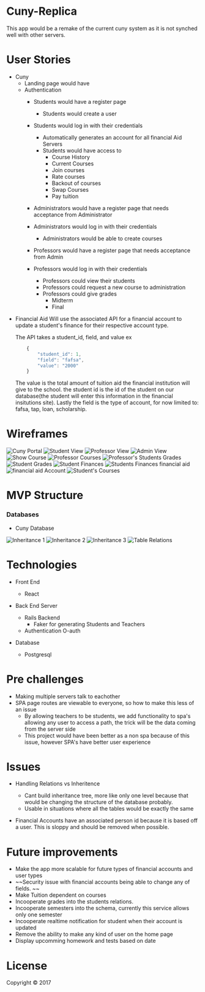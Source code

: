 # Cuny-Replica

This app would be a remake of the current cuny system as it is not synched well with other servers.





# User Stories
* Cuny
    * Landing page would have 
    * Authentication
        * Students would have a register page
            * Students would create a user
        * Students would log in with their credentials
            * Automatically generates an account for all financial Aid Servers
            * Students would have access to 
                * Course History
                * Current Courses
                * Join courses
                * Rate courses
                * Backout of courses
                * Swap Courses
                * Pay tuition
                

        * Administrators would have a register page that needs acceptance from Administrator
        * Administrators would log in with their credentials
            * Administrators would be able to create courses
        * Professors would have a register page that needs acceptance from Admin
        * Professors would log in with their credentials
            * Professors could view their students
            * Professors could request a new course to administration
            * Professors could give grades
                * Midterm
                * Final


<!--* Financial Aid
    * Administrators would have a register page that needs acceptance from another admin
    * Admin would would log in with their credentials
    * Admin could view data from a students account
    * Admin could have toggles for data but cannot directly influence the data because much would be automated-->

* Financial Aid
    Will use the associated API for a financial account to update a student's finance for their respective account type. 

    The API takes a student_id, field, and value ex
    ```javascript
        {
            "student_id": 1,
            "field": "fafsa",
            "value": "2000"
        }
    ```
    The value is the total amount of tuition aid the financial institution will give to the school. the student id is the id of the student on our database(the student will enter this information in the financial insitutions site). Lastly the field is the type of account, for now limited to: fafsa, tap, loan, scholarship.







# Wireframes
![Cuny Portal](./photos/20170911_165019.jpg)
![Student View](./photos/20170911_165026.jpg)
![Professor View](./photos/20170911_165031.jpg)
![Admin View](./photos/20170911_165039.jpg)
![Show Course](./photos/20170911_165042.jpg)
![Professor Courses](./photos/20170911_165055.jpg)
![Professor's Students Grades](./photos/20170911_165100.jpg)
![Student Grades](./photos/20170911_165113.jpg)
![Student Finances](./photos/20170911_165124.jpg)
![Students Finances financial aid](./photos/20170911_165138.jpg)
![financial aid Account](./photos/20170911_165152.jpg)
![Student's Courses](./photos/20170911_165201.jpg)









# MVP Structure

### Databases
* Cuny Database

![Inheritance 1](./photos/2017-09-19_20h47_25.png)
![Inheritance 2](./photos/2017-09-19_20h47_37.png)
![Inheritance 3](./photos/2017-09-19_20h46_22.png)
![Table Relations](./photos/2017-09-19_20h46_45.png)












# Technologies
* Front End
    * React
* Back End Server
    * Rails Backend
        * Faker for generating Students and Teachers
    * Authentication O-auth

* Database 
    * Postgresql








# Pre challenges
* Making multiple servers talk to eachother
* SPA page routes are viewable to everyone, so how to make this less of an issue
    * By allowing teachers to be students, we add functionality to spa's allowing any user to access a path, the trick will be the data coming from the server side
    * This project would have been better as a non spa because of this issue, however SPA's have better user experience





# Issues
* Handling Relations vs Inheritence 
    * Cant build inheritance tree, more like only one level because that would be changing the structure of the database probably.
    * Usable in situations where all the tables would be exactly the same

* Financial Accounts have an associated person id because it is based off a user. This is sloppy and should be removed when possible. 







# Future improvements
* Make the app more scalable for future types of financial accounts and user types
* ~~Security issue with financial accounts being able to change any of fields. ~~
* Make Tuition dependent on courses
* Incooperate grades into the students relations.
* Incooperate semesters into the schema, currently this service allows only one semester
* Incooperate realtime notification for student when their account is updated
* Remove the ability to make any kind of user on the home page
* Display upcomming homework and tests based on date

# License
Copyright © 2017
